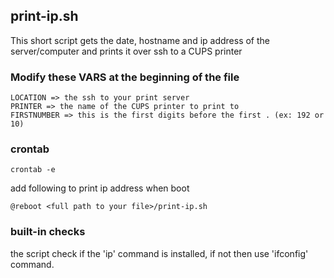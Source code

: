 ## print-ip.sh

This short script gets the date, hostname and ip address of the server/computer and prints it over ssh to a CUPS printer

### Modify these VARS at the beginning of the file

    LOCATION => the ssh to your print server
    PRINTER => the name of the CUPS printer to print to
    FIRSTNUMBER => this is the first digits before the first . (ex: 192 or 10)

### crontab

    crontab -e

add following to print ip address when boot

    @reboot <full path to your file>/print-ip.sh

### built-in checks

the script check if the 'ip' command is installed, if not then use 'ifconfig' command.